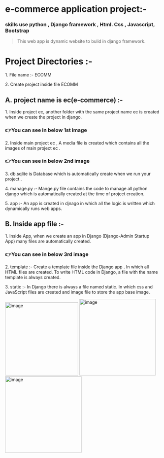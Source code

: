 # e-commerce application project:-
### skills use python , Django framework , Html. Css , Javascript, Bootstrap
> This web app is dynamic website to bulid in django framework.
> 
<h1>Project Directories :- </h1>
<p> 1. File name :- ECOMM</p>
<p>2. Create project inside file ECOMM</p>
<h2>A. project name is ec(e-commerce) :- </h2>
<p>1. Inside project ec, another folder with the same project name ec is created when we create the project in django. <h3> 👉You can see in below 1st image</h3></p>
<p>2. Inside main project ec , A media file is created which contains all the images of main project ec .<h3> 👉You can see in below 2nd image</h3></p>
<p>3. db.sqlite is Database which is automatically create when we run your project . </p>
<p>4. manage.py :- Mange.py file contains the code to manage all python django which is automatically created at the time of project creation. </p>
<p>5. app :- An app is created in djnago in which all the logic is written which dynamically runs web apps. </p>
<h2>B. Inside app file :- </h2>
<p>1. Inside App, when we create an app in Django (Django-Admin Startup App) many files are automatically created. <h3> 👉You can see in below 3rd image</h3></p>
<p>2. template :- Create a template file inside the Django app . In which all HTML files are created. To write HTML code in Django, a file with the name template is always created.
</p>
<p>3. static :- In Django there is always a file named static. In which css and JavaScript files are created and image file to store the app base image.</p>



<img width="237" alt="image" src="https://github.com/mukes-kumar/ECOMM/assets/145520335/2b44bacc-9c9a-4bf8-aba5-7ac12653479b">
<img width="248" alt="image" src="https://github.com/mukes-kumar/ECOMM/assets/145520335/8da618bc-3e80-4ad6-b21c-74b6ac3e4915">
<img width="248" alt="image" src="https://github.com/mukes-kumar/ECOMM/assets/145520335/286aa57c-d464-4d3e-b4a5-2ecdd779544e">
